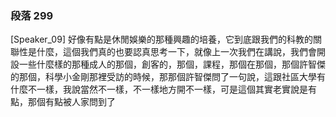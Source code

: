 ### 段落 299

[Speaker_09] 好像有點是休閒娛樂的那種興趣的培養，它到底跟我們的科教的關聯性是什麼，這個我們真的也要認真思考一下，就像上一次我們在講說，我們會開設一些什麼樣的那種成人的那個，創客的，那個，課程，那個在那個，那個許智傑的那個，科學小金剛那裡受訪的時候，那那個許智傑問了一句說，這跟社區大學有什麼不一樣，我說當然不一樣，不一樣地方開不一樣，可是這個其實老實說是有點，那個有點被人家問到了